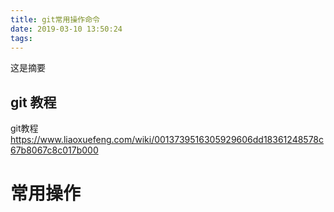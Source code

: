```yaml
---
title: git常用操作命令
date: 2019-03-10 13:50:24
tags:
---
```

这是摘要
<!-- more -->
## git 教程
git教程
https://www.liaoxuefeng.com/wiki/0013739516305929606dd18361248578c67b8067c8c017b000

# 常用操作